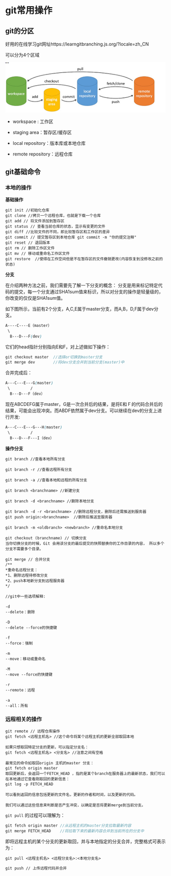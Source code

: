 
# git常用操作

## git的分区

好用的在线学习git网址https://learngitbranching.js.org/?locale=zh_CN

可以分为4个区域

![git4](../../../.vuepress/public/image/gitFourArea.png)

- workspace : 工作区
- staging area：暂存区/缓存区
- local repository：版本库或本地仓库

- remote repository：远程仓库

## git基础命令

### 本地的操作



**基础操作**

```
git init //初始化仓库
git clone //拷贝一个远程仓库，也就是下载一个仓库
git add // 将文件添加到暂存区
git status // 查看当前仓库的状态，显示有变更的文件
git diff //比较文件的不同，即比较暂存区和工作区的差异
git commit // 提交暂存区到本地仓库 git commit -m "你的提交注释"
git reset // 退回版本
git rm // 删除工作区文件
git mv // 移动或重命名工作区文件
git restore  //使得在工作空间但是不在暂存区的文件撤销更改(内容恢复到没修改之前的状态)
```

**分支**

在介绍两种方法之前，我们需要先了解一下分支的概念： 
分支是用来标记特定代码的提交，每一个分支通过SHA1sum值来标识，所以对分支的操作是轻量级的，你改变的仅仅是SHA1sum值。

如下图所示，当前有2个分支，A,C,E属于master分支，而A,B，D,F属于dev分支。

```css
A----C----E（master）
 \
  B---D---F(dev)
```



它们的head指针分别指向E和F，对上述做如下操作：

```cpp
git checkout master  //选择or切换到master分支
git merge dev        //将dev分支合并到当前分支(master)中
```

合并完成后：

```css
A---C---E---G(master)
 \         /
  B---D---F（dev）
```

现在ABCDEFG属于master，G是一次合并后的结果，是将E和Ｆ的代码合并后的结果，可能会出现冲突。而ABDF依然属于dev分支。可以继续在dev的分支上进行开发:

```css
A---C---E---G---H(master)
 \         /
  B---D---F---I（dev）
```

**操作分支**

```
git branch //查看本地所有分支 

git branch -r //查看远程所有分支

git branch -a //查看本地和远程的所有分支

git branch <branchname> //新建分支

git branch -d <branchname> //删除本地分支

git branch -d -r <branchname> //删除远程分支，删除后还需推送到服务器
git push origin:<branchname>  //删除后推送至服务器

git branch -m <oldbranch> <newbranch> //重命名本地分支

git checkout (branchname) // 切换分支
当你切换分支的时候，Git 会用该分支的最后提交的快照替换你的工作目录的内容， 所以多个分支不需要多个目录。

git merge // 合并分支
/**
*重命名远程分支：
*1、删除远程待修改分支
*2、push本地新分支到远程服务器
*/

//git中一些选项解释:

-d
--delete：删除

-D
--delete --force的快捷键

-f
--force：强制

-m
--move：移动或重命名

-M
--move --force的快捷键

-r
--remote：远程

-a
--all：所有
```



### 远程相关的操作

```
git remote // 远程仓库操作
git fetch <远程主机名> //这个命令将某个远程主机的更新全部取回本地

如果只想取回特定分支的更新，可以指定分支名：
git fetch <远程主机名> <分支名> //注意之间有空格

最常见的命令如取回origin 主机的master 分支：
git fetch origin master
取回更新后，会返回一个FETCH_HEAD ，指的是某个branch在服务器上的最新状态，我们可以在本地通过它查看刚取回的更新信息：
git log -p FETCH_HEAD

可以看到返回的信息包括更新的文件名，更新的作者和时间，以及更新的代码。

我们可以通过这些信息来判断是否产生冲突，以确定是否将更新merge到当前分支。 
```





`git pull` 的过程可以理解为：

```cpp
git fetch origin master //从远程主机的master分支拉取最新内容 
git merge FETCH_HEAD    //将拉取下来的最新内容合并到当前所在的分支中
```

即将远程主机的某个分支的更新取回，并与本地指定的分支合并，完整格式可表示为：

```
git pull <远程主机名> <远程分支名>:<本地分支名>
```





```
git push // 上传远程代码并合并
```

